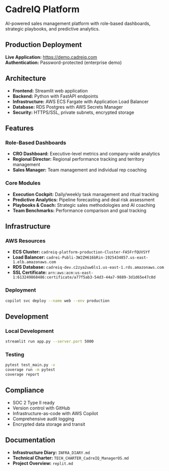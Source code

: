 # CadreIQ Platform

AI-powered sales management platform with role-based dashboards, strategic playbooks, and predictive analytics.

## Production Deployment

**Live Application:** https://demo.cadreiq.com  
**Authentication:** Password-protected (enterprise demo)

## Architecture

- **Frontend:** Streamlit web application
- **Backend:** Python with FastAPI endpoints
- **Infrastructure:** AWS ECS Fargate with Application Load Balancer
- **Database:** RDS Postgres with AWS Secrets Manager
- **Security:** HTTPS/SSL, private subnets, encrypted storage

## Features

### Role-Based Dashboards
- **CRO Dashboard:** Executive-level metrics and company-wide analytics
- **Regional Director:** Regional performance tracking and territory management  
- **Sales Manager:** Team management and individual rep coaching

### Core Modules
- **Execution Cockpit:** Daily/weekly task management and ritual tracking
- **Predictive Analytics:** Pipeline forecasting and deal risk assessment
- **Playbooks & Coach:** Strategic sales methodologies and AI coaching
- **Team Benchmarks:** Performance comparison and goal tracking

## Infrastructure

### AWS Resources
- **ECS Cluster:** `cadreiq-platform-production-Cluster-FA5FrfQUVSYf`
- **Load Balancer:** `cadrei-Publi-3W2ZH616bRin-1925434857.us-east-1.elb.amazonaws.com`
- **RDS Database:** `cadreiq-dev.c2zya2uw6ls1.us-east-1.rds.amazonaws.com`
- **SSL Certificate:** `arn:aws:acm:us-east-1:613249868486:certificate/a77f5ab3-54d3-44a7-9889-3d1d65e47c0d`

### Deployment
```bash
copilot svc deploy --name web --env production
```

## Development

### Local Development
```bash
streamlit run app.py --server.port 5000
```

### Testing
```bash
pytest test_main.py -v
coverage run -m pytest
coverage report
```

## Compliance

- SOC 2 Type II ready
- Version control with GitHub
- Infrastructure-as-code with AWS Copilot
- Comprehensive audit logging
- Encrypted data storage and transit

## Documentation

- **Infrastructure Diary:** `INFRA_DIARY.md`
- **Technical Charter:** `TECH_CHARTER_CadreIQ_ManagerOS.md`
- **Project Overview:** `replit.md`